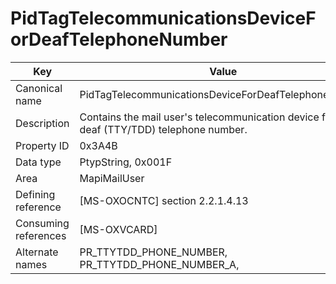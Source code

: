 # PidTagTelecommunicationsDeviceForDeafTelephoneNumber

| Key | Value |
|---|---|
| Canonical name | PidTagTelecommunicationsDeviceForDeafTelephoneNumber |
| Description | Contains the mail user's telecommunication device for the deaf (TTY/TDD) telephone number. |
| Property ID | 0x3A4B |
| Data type | PtypString, 0x001F |
| Area | MapiMailUser |
| Defining reference | [MS-OXOCNTC] section 2.2.1.4.13 |
| Consuming references | [MS-OXVCARD] |
| Alternate names | PR_TTYTDD_PHONE_NUMBER, PR_TTYTDD_PHONE_NUMBER_A, |
